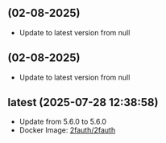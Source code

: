 
##  (02-08-2025)
- Update to latest version from null

##  (02-08-2025)
- Update to latest version from null
## latest (2025-07-28 12:38:58)
- Update from 5.6.0 to 5.6.0
- Docker Image: [2fauth/2fauth](https://hub.docker.com/_/2fauth)

